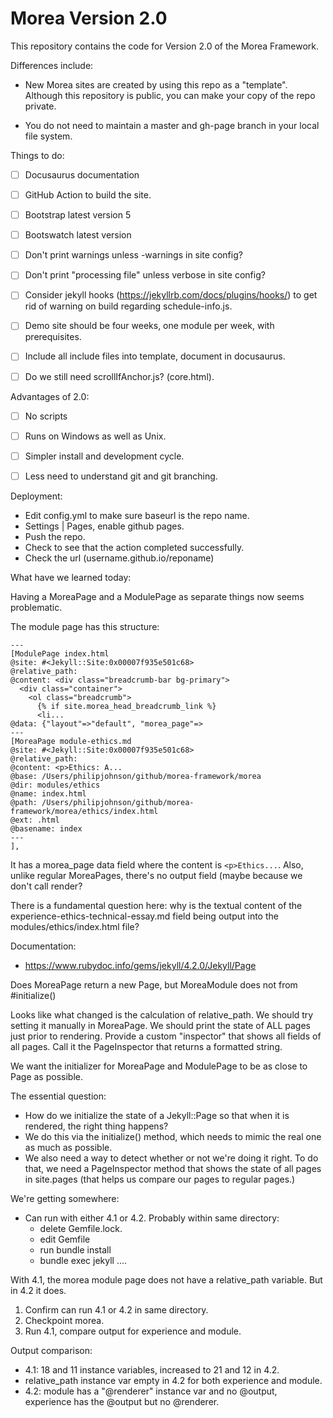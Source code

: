# Morea Version 2.0

This repository contains the code for Version 2.0 of the Morea Framework.

Differences include:

  * New Morea sites are created by using this repo as a "template". Although this repository is public, you can make your copy of the repo private.

  * You do not need to maintain a master and gh-page branch in your local file system.

Things to do:

 - [ ] Docusaurus documentation
 - [ ] GitHub Action to build the site.
 - [ ] Bootstrap latest version 5
 - [ ] Bootswatch latest version
 - [ ] Don't print warnings unless -warnings in site config?
 - [ ] Don't print "processing file" unless verbose in site config?
 - [ ] Consider jekyll hooks (https://jekyllrb.com/docs/plugins/hooks/) to get rid of warning on build regarding schedule-info.js.
 - [ ] Demo site should be four weeks, one module per week, with prerequisites.
 - [ ] Include all include files into template, document in docusaurus.
 - [ ] Do we still need scrollIfAnchor.js? (core.html).


Advantages of 2.0:

 - [ ] No scripts
 - [ ] Runs on Windows as well as Unix.
 - [ ] Simpler install and development cycle.
 - [ ] Less need to understand git and git branching.


Deployment:

 * Edit config.yml to make sure baseurl is the repo name.
 * Settings | Pages, enable github pages.
 * Push the repo.
 * Check to see that the action completed successfully.
 * Check the url (username.github.io/reponame)

What have we learned today:

Having a MoreaPage and a ModulePage as separate things now seems problematic.

The module page has this structure:

```
---
[ModulePage index.html
@site: #<Jekyll::Site:0x00007f935e501c68>
@relative_path:
@content: <div class="breadcrumb-bar bg-primary">
  <div class="container">
    <ol class="breadcrumb">
      {% if site.morea_head_breadcrumb_link %}
      <li...
@data: {"layout"=>"default", "morea_page"=>
---
[MoreaPage module-ethics.md
@site: #<Jekyll::Site:0x00007f935e501c68>
@relative_path:
@content: <p>Ethics: A...
@base: /Users/philipjohnson/github/morea-framework/morea
@dir: modules/ethics
@name: index.html
@path: /Users/philipjohnson/github/morea-framework/morea/ethics/index.html
@ext: .html
@basename: index
---
],
```

It has a morea_page data field where the content is `<p>Ethics...`. Also, unlike regular MoreaPages, there's no output field (maybe because we don't call render?

There is a fundamental question here: why is the textual content of the experience-ethics-technical-essay.md field being output into the modules/ethics/index.html file?

Documentation:
  * https://www.rubydoc.info/gems/jekyll/4.2.0/Jekyll/Page

Does MoreaPage return a new Page, but MoreaModule does not from #initialize()

Looks like what changed is the calculation of relative_path.  We should try setting it manually in MoreaPage.
We should print the state of ALL pages just prior to rendering. Provide a custom "inspector" that shows all fields of all pages. Call it the PageInspector that returns a formatted string.

We want the initializer for MoreaPage and ModulePage to be as close to Page as possible.

The essential question:
  * How do we initialize the state of a Jekyll::Page so that when it is rendered, the right thing happens?
  * We do this via the initialize() method, which needs to mimic the real one as much as possible.
  * We also need a way to detect whether or not we're doing it right. To do that, we need a PageInspector method that shows the state of all pages in site.pages (that helps us compare our pages to regular pages.)

We're getting somewhere:
  * Can run with either 4.1 or 4.2.  Probably within same directory:
    - delete Gemfile.lock.
    - edit Gemfile
    - run bundle install
    - bundle exec jekyll ....

With 4.1, the morea module page does not have a relative_path variable. But in 4.2 it does.

1. Confirm can run 4.1 or 4.2 in same directory.
2. Checkpoint morea.
3. Run 4.1, compare output for experience and module.

Output comparison:

* 4.1: 18 and 11 instance variables, increased to 21 and 12 in 4.2.
* relative_path instance var empty in 4.2 for both experience and module.
* 4.2: module has a "@renderer" instance var and no @output, experience has the @output but no @renderer.
